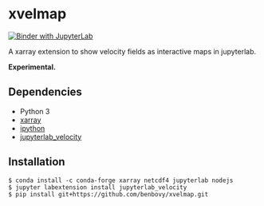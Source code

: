 # xvelmap

[![Binder with JupyterLab](https://img.shields.io/badge/launch-jupyterlab_on_binder-red.svg)](http://mybinder.org/v2/gh/benbovy/xvelmap/master?urlpath=lab)

A xarray extension to show velocity fields as interactive maps in
jupyterlab.

**Experimental.**

## Dependencies

- Python 3
- [xarray](http://xarray.pydata.org)
- [ipython](https://github.com/ipython/ipython)
- [jupyterlab_velocity](https://github.com/benbovy/jupyterlab_velocity)

## Installation

```
$ conda install -c conda-forge xarray netcdf4 jupyterlab nodejs
$ jupyter labextension install jupyterlab_velocity
$ pip install git+https://github.com/benbovy/xvelmap.git
```
